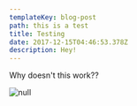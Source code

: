 ```yaml
---
templateKey: blog-post
path: this is a test
title: Testing
date: 2017-12-15T04:46:53.378Z
description: Hey!
---
```

Why doesn't this work??

![null](/img/products-grid3.jpg)
